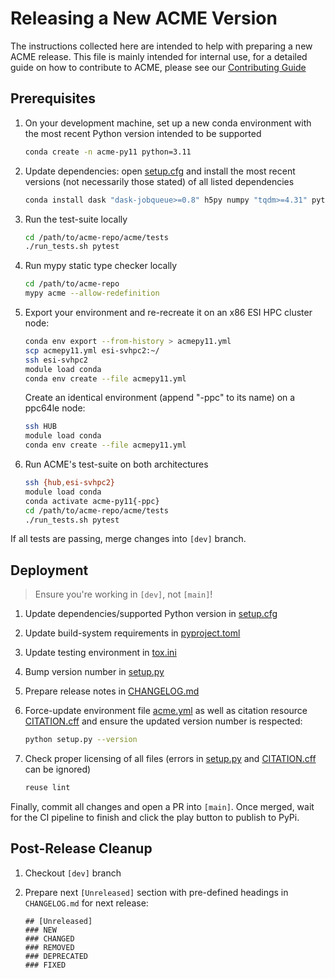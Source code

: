 <!--
Copyright (c) 2023 Ernst Strüngmann Institute (ESI) for Neuroscience
in Cooperation with Max Planck Society
SPDX-License-Identifier: CC-BY-NC-SA-1.0
-->

# Releasing a New ACME Version

The instructions collected here are intended to help with preparing a
new ACME release. This file is mainly intended for internal use, for a
detailed guide on how to contribute to ACME, please see our
[Contributing Guide](https://esi-acme.readthedocs.io/en/latest/contributing.html)

## Prerequisites

1. On your development machine, set up a new conda environment with the
   most recent Python version intended to be supported

   ```bash
   conda create -n acme-py11 python=3.11
   ```

1. Update dependencies: open [setup.cfg](./setup.cfg) and install the
   most recent versions (not necessarily those stated) of all listed dependencies

   ```bash
   conda install dask "dask-jobqueue>=0.8" h5py numpy "tqdm>=4.31" pytest-cov ipdb ipython mypy "scipy>= 1.5,<2.0" tox
   ```

1. Run the test-suite locally

   ```bash
   cd /path/to/acme-repo/acme/tests
   ./run_tests.sh pytest
   ```

1. Run mypy static type checker locally

   ```bash
   cd /path/to/acme-repo
   mypy acme --allow-redefinition
   ```

1. Export your environment and re-recreate it on an x86 ESI HPC cluster node:

   ```bash
   conda env export --from-history > acmepy11.yml
   scp acmepy11.yml esi-svhpc2:~/
   ssh esi-svhpc2
   module load conda
   conda env create --file acmepy11.yml
   ```

   Create an identical environment (append "-ppc" to its name) on a ppc64le
   node:

   ```bash
   ssh HUB
   module load conda
   conda env create --file acmepy11.yml
   ```

1. Run ACME's test-suite on both architectures

   ```bash
   ssh {hub,esi-svhpc2}
   module load conda
   conda activate acme-py11{-ppc}
   cd /path/to/acme-repo/acme/tests
   ./run_tests.sh pytest
   ```

If all tests are passing, merge changes into ``[dev]`` branch.

## Deployment

> Ensure you're working in ``[dev]``, not ``[main]``!

1. Update dependencies/supported Python version in [setup.cfg](./setup.cfg)
1. Update build-system requirements in [pyproject.toml](./pyproject.toml)
1. Update testing environment in [tox.ini](./tox.ini)
1. Bump version number in [setup.py](./setup.py)
1. Prepare release notes in [CHANGELOG.md](./CHANGELOG.md)
1. Force-update environment file [acme.yml](./acme.yml) as well as citation
   resource [CITATION.cff](./CITATION.cff) and ensure the updated version
   number is respected:

   ```bash
   python setup.py --version
   ```

1. Check proper licensing of all files (errors in [setup.py](./setup.py)
   and [CITATION.cff](./CITATION.cff) can be ignored)

   ```bash
   reuse lint
   ```

Finally, commit all changes and open a PR into ``[main]``. Once merged,
wait for the CI pipeline to finish and click the play button to publish
to PyPi.

## Post-Release Cleanup

1. Checkout ``[dev]`` branch
1. Prepare next `[Unreleased]` section with pre-defined headings in
   `CHANGELOG.md` for next release:

   ```text
   ## [Unreleased]
   ### NEW
   ### CHANGED
   ### REMOVED
   ### DEPRECATED
   ### FIXED
   ```
